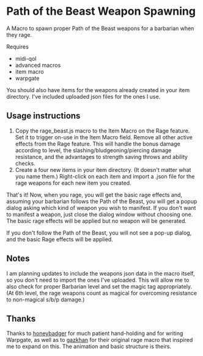 # Path of the Beast Weapon Spawning
A Macro to spawn proper Path of the Beast weapons for a barbarian when they rage. 

Requires 
- midi-qol
- advanced macros
- item macro
- warpgate 

You should also have items for the weapons already created in your item directory. I've included uploaded json files for the ones I use.
## Usage instructions
1. Copy the rage_beast.js macro to the Item Macro on the Rage feature. Set it to trigger on-use in the Item Macro field. Remove all other active effects from the Rage feature. This will handle the bonus damage according to level, the slashing/bludgeoning/piercing damage resistance, and the advantages to strength saving throws and ability checks.
2. Create a four new items in your item directory. (It doesn't matter what you name them.) Right-click on each item and import a .json file for the rage weapons for each new item you created. 

That's it! Now, when you rage, you will get the basic rage effects and, assuming your barbarian follows the Path of the Beast, you will get a popup dialog asking which kind of weapon you wish to manifest. If you don't want to manifest a weapon, just close the dialog window without choosing one. The basic rage effects will be applied but no weapon will be generated. 

If you don't follow the Path of the Beast, you will not see a pop-up dialog, and the basic Rage effects will be applied.
## Notes
I am planning updates to include the weapons json data in the macro itself, so you don't need to import the ones I've uploaded. This will allow me to also check for proper Barbarian level and set the magic tag appropriately. (At 6th level, the rage weapons count as magical for overcoming resistance to non-magical s/b/p damage.)
## Thanks
Thanks to [honeybadger](https://github.com/trioderegion/warpgate) for much patient hand-holding and for writing Warpgate, as well as to [gazkhan](https://github.com/Gazkhan) for their original rage macro that inspired me to expand on this. The animation and basic structure is theirs. 
